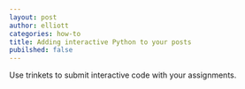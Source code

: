 ```yaml
---
layout: post
author: elliott
categories: how-to
title: Adding interactive Python to your posts
pubilshed: false
---
```



Use trinkets to submit interactive code with your assignments.
